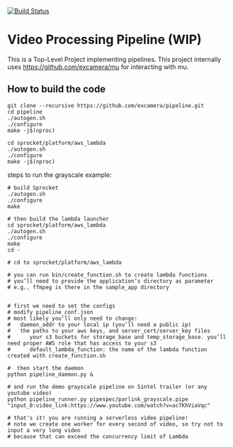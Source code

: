 [![Build Status](https://travis-ci.org/excamera/pipeline.svg?branch=master)](https://travis-ci.org/excamera/pipeline)

# Video Processing Pipeline (WIP)
This is a Top-Level Project implementing pipelines. This project internally
uses https://github.com/excamera/mu for interacting with mu.

## How to build the code
```
git clone --recursive https://github.com/excamera/pipeline.git
cd pipeline
./autogen.sh
./configure
make -j$(nproc)

cd sprocket/platform/aws_lambda
./autogen.sh
./configure
make -j$(nproc)
```

steps to run the grayscale example:
```
# build Sprocket
./autogen.sh
./configure
make

# then build the lambda launcher
cd sprocket/platform/aws_lambda
./autogen.sh
./configure
make
cd -

# cd to sprocket/platform/aws_lambda

# you can run bin/create_function.sh to create lambda functions
# you’ll need to provide the application’s directory as parameter
# e.g., ffmpeg is there in the sample_app directory


# first we need to set the configs
# modify pipeline_conf.json
# most likely you'll only need to change:
# 	daemon_addr to your local ip (you’ll need a public ip)
#	the paths to your aws keys, and server_cert/server_key files
#      your s3 buckets for storage_base and temp_storage_base. you’ll need proper AWS role that has access to your s3
#      default_lambda_function: the name of the lambda function created with create_function.sh

#  then start the daemon
python pipeline_daemon.py &

# and run the demo grayscale pipeline on Sintel trailer (or any youtube video)
python pipeline_runner.py pipespec/parlink_grayscale.pipe "input_0:video_link:https://www.youtube.com/watch?v=ac7KhViaVqc"

# that's it! you are running a serverless video pipeline!
# note we create one worker for every second of video, so try not to input a very long video 
# because that can exceed the concurrency limit of Lambda
```
